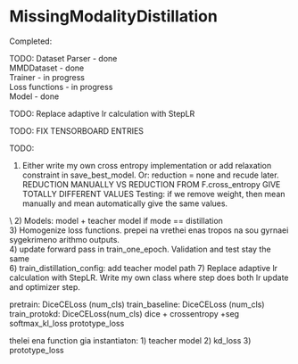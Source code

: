 # MissingModalityDistillation

Completed:

TODO:
Dataset Parser - done \
MMDDataset     - done \
Trainer        - in progress \
Loss functions - in progress \
Model          - done 


TODO: Replace adaptive lr calculation with StepLR

TODO: FIX TENSORBOARD ENTRIES

TODO:
1) Either write my own cross entropy implementation or add relaxation constraint in save_best_model. Or: reduction = none and recude later. 
REDUCTION MANUALLY VS REDUCTION FROM F.cross_entropy GIVE TOTALLY DIFFERENT VALUES
Testing:
if we remove weight, then mean manually and mean automatically give the same values.

 \ 
2) Models: model + teacher model if mode == distillation \
3) Homogenize loss functions. prepei na vrethei enas tropos na sou gyrnaei sygekrimeno arithmo outputs. \
4) update forward pass in train_one_epoch. Validation and test stay the same \
6) train_distillation_config: add teacher model path
7) Replace adaptive lr calculation with StepLR. Write my own class where step does both lr update and optimizer step. 



pretrain:       DiceCELoss (num_cls)
train_baseline: DiceCELoss (num_cls) 
train_protokd:  DiceCELoss(num_cls) dice + crossentropy +seg
                softmax_kl_loss
                prototype_loss


thelei ena function gia instantiaton:
    1) teacher model
    2) kd_loss
    3) prototype_loss